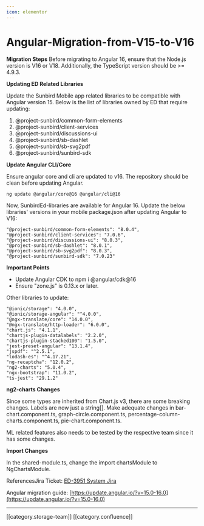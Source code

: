 ```yaml
---
icon: elementor
---
```


# Angular-Migration-from-V15-to-V16

**Migration Steps** Before migrating to Angular 16, ensure that the Node.js version is V16 or V18. Additionally, the TypeScript version should be >= 4.9.3.

**Updating ED Related Libraries**

Update the Sunbird Mobile app related libraries to be compatible with Angular version 15. Below is the list of libraries owned by ED that require updating:

1. @project-sunbird/common-form-elements
2. @project-sunbird/client-services
3. @project-sunbird/discussions-ui
4. @project-sunbird/sb-dashlet
5. @project-sunbird/sb-svg2pdf
6. @project-sunbird/sunbird-sdk

**Update Angular CLI/Core**

Ensure angular core and cli are updated to v16. The repository should be clean before updating Angular.

```
ng update @angular/core@16 @angular/cli@16
```

Now, SunbirdEd-libraries are available for Angular 16. Update the below libraries' versions in your mobile package.json after updating Angular to V16:

```
"@project-sunbird/common-form-elements": "8.0.4", 
"@project-sunbird/client-services": "7.0.6", 
"@project-sunbird/discussions-ui": "8.0.3", 
"@project-sunbird/sb-dashlet": "8.0.1", 
"@project-sunbird/sb-svg2pdf": "8.0.3", 
"@project-sunbird/sunbird-sdk": "7.0.23"
```

**Important Points**

* Update Angular CDK to npm i @angular/cdk@16
* Ensure "zone.js" is 0.13.x or later.

Other libraries to update:

```
"@ionic/storage": "4.0.0", 
"@ionic/storage-angular": "^4.0.0", 
"@ngx-translate/core": "14.0.0", 
"@ngx-translate/http-loader": "6.0.0", 
"chart.js": "4.1.1", 
"chartjs-plugin-datalabels": "2.2.0", 
"chartjs-plugin-stacked100": "1.5.0", 
"jest-preset-angular": "13.1.4", 
"jspdf": "^2.5.1", 
"lodash-es": "^4.17.21", 
"ng-recaptcha": "12.0.2", 
"ng2-charts": "5.0.4", 
"ngx-bootstrap": "11.0.2", 
"ts-jest": "29.1.2"
```

**ng2-charts Changes**

Since some types are inherited from Chart.js v3, there are some breaking changes. Labels are now just a string\[]. Make adequate changes in bar-chart.component.ts, graph-circle.component.ts, percentage-column-charts.component.ts, pie-chart.component.ts.

ML related features also needs to be tested by the respective team since it has some changes.

**Import Changes**

In the shared-module.ts, change the import chartsModule to NgChartsModule.

ReferencesJira Ticket: [ED-3951 System Jira](https://browse/ED-3951)

Angular migration guide: [https://update.angular.io/?v=15.0-16.0](https://update.angular.io/?v=15.0-16.0)

***

\[\[category.storage-team]] \[\[category.confluence]]
